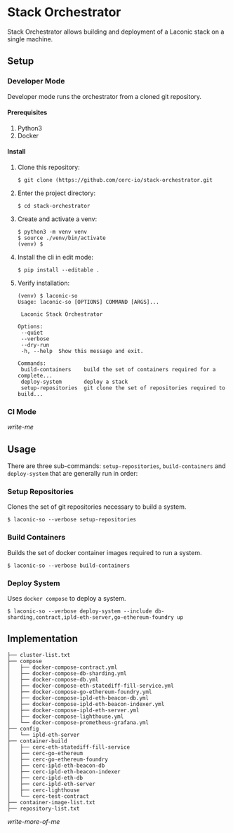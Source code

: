 # Stack Orchestrator

Stack Orchestrator allows building and deployment of a Laconic stack on a single machine.

## Setup
### Developer Mode
Developer mode runs the orchestrator from a cloned git repository.
#### Prerequisites
1. Python3
1. Docker
#### Install
1. Clone this repository:
   ```
   $ git clone (https://github.com/cerc-io/stack-orchestrator.git
   ```
1. Enter the project directory:
   ```
   $ cd stack-orchestrator
   ```
1. Create and activate a venv:
   ```
   $ python3 -m venv venv
   $ source ./venv/bin/activate
   (venv) $
   ```
1. Install the cli in edit mode:
   ```
   $ pip install --editable .
   ```
1. Verify installation:
   ```
   (venv) $ laconic-so
   Usage: laconic-so [OPTIONS] COMMAND [ARGS]...

    Laconic Stack Orchestrator

   Options:
    --quiet
    --verbose
    --dry-run
    -h, --help  Show this message and exit.

   Commands:
    build-containers    build the set of containers required for a complete...
    deploy-system       deploy a stack
    setup-repositories  git clone the set of repositories required to build...
   ```
### CI Mode
_write-me_

## Usage
There are three sub-commands: `setup-repositories`, `build-containers` and `deploy-system` that are generally run in order:
### Setup Repositories
Clones the set of git repositories necessary to build a system.
```
$ laconic-so --verbose setup-repositories
```
### Build Containers
Builds the set of docker container images required to run a system.
```
$ laconic-so --verbose build-containers
```
### Deploy System
Uses `docker compose` to deploy a system.
```
$ laconic-so --verbose deploy-system --include db-sharding,contract,ipld-eth-server,go-ethereum-foundry up
```
## Implementation

```
├── cluster-list.txt
├── compose
│   ├── docker-compose-contract.yml
│   ├── docker-compose-db-sharding.yml
│   ├── docker-compose-db.yml
│   ├── docker-compose-eth-statediff-fill-service.yml
│   ├── docker-compose-go-ethereum-foundry.yml
│   ├── docker-compose-ipld-eth-beacon-db.yml
│   ├── docker-compose-ipld-eth-beacon-indexer.yml
│   ├── docker-compose-ipld-eth-server.yml
│   ├── docker-compose-lighthouse.yml
│   └── docker-compose-prometheus-grafana.yml
├── config
│   └── ipld-eth-server
├── container-build
│   ├── cerc-eth-statediff-fill-service
│   ├── cerc-go-ethereum
│   ├── cerc-go-ethereum-foundry
│   ├── cerc-ipld-eth-beacon-db
│   ├── cerc-ipld-eth-beacon-indexer
│   ├── cerc-ipld-eth-db
│   ├── cerc-ipld-eth-server
│   ├── cerc-lighthouse
│   └── cerc-test-contract
├── container-image-list.txt
├── repository-list.txt
```

_write-more-of-me_
